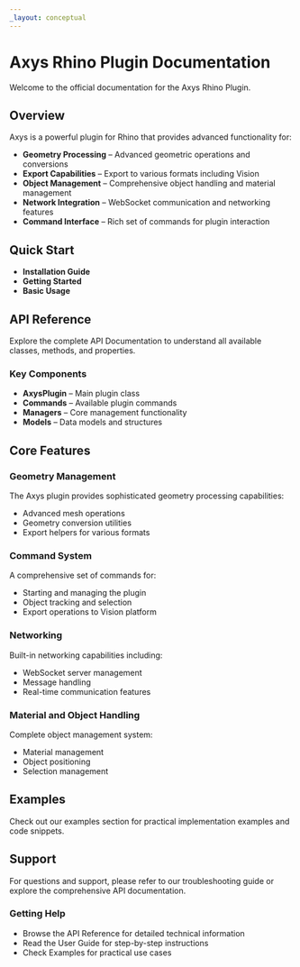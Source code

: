 ```yaml
---
_layout: conceptual
---
```


# Axys Rhino Plugin Documentation

Welcome to the official documentation for the Axys Rhino Plugin.

## Overview

Axys is a powerful plugin for Rhino that provides advanced functionality for:

- **Geometry Processing** – Advanced geometric operations and conversions  
- **Export Capabilities** – Export to various formats including Vision  
- **Object Management** – Comprehensive object handling and material management  
- **Network Integration** – WebSocket communication and networking features  
- **Command Interface** – Rich set of commands for plugin interaction  

## Quick Start

- **Installation Guide**  
- **Getting Started**  
- **Basic Usage**  

## API Reference

Explore the complete API Documentation to understand all available classes, methods, and properties.

### Key Components

- **AxysPlugin** – Main plugin class  
- **Commands** – Available plugin commands  
- **Managers** – Core management functionality  
- **Models** – Data models and structures  

## Core Features

### Geometry Management

The Axys plugin provides sophisticated geometry processing capabilities:

- Advanced mesh operations  
- Geometry conversion utilities  
- Export helpers for various formats  

### Command System

A comprehensive set of commands for:

- Starting and managing the plugin  
- Object tracking and selection  
- Export operations to Vision platform  

### Networking

Built-in networking capabilities including:

- WebSocket server management  
- Message handling  
- Real-time communication features  

### Material and Object Handling

Complete object management system:

- Material management  
- Object positioning  
- Selection management  

## Examples

Check out our examples section for practical implementation examples and code snippets.

## Support

For questions and support, please refer to our troubleshooting guide or explore the comprehensive API documentation.

### Getting Help

- Browse the API Reference for detailed technical information  
- Read the User Guide for step-by-step instructions  
- Check Examples for practical use cases  
